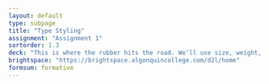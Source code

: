 ```yaml
---
layout: default
type: subpage
title: "Type Styling"
assignment: "Assignment 1"
sortorder: 1.3
deck: "This is where the rubber hits the road. We’ll use size, weight, alignment, proximity, case, greys (no colour) and more to achieve hierarchy and to establish a clear reading order."
brightspace: "https://brightspace.algonquincollege.com/d2l/home"
formsum: formative
---
```

